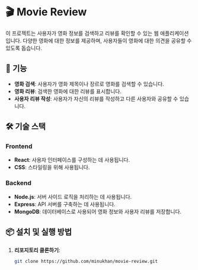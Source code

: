 # 🎬 Movie Review

이 프로젝트는 사용자가 영화 정보를 검색하고 리뷰를 확인할 수 있는 웹 애플리케이션입니다. 다양한 영화에 대한 정보를 제공하며, 사용자들이 영화에 대한 의견을 공유할 수 있도록 돕습니다.

## 🌟 기능

- **영화 검색**: 사용자가 영화 제목이나 장르로 영화를 검색할 수 있습니다.
- **영화 리뷰**: 검색한 영화에 대한 리뷰를 표시합니다.
- **사용자 리뷰 작성**: 사용자가 자신의 리뷰를 작성하고 다른 사용자와 공유할 수 있습니다.

## 🛠️ 기술 스택

### Frontend
- **React**: 사용자 인터페이스를 구성하는 데 사용됩니다.
- **CSS**: 스타일링을 위해 사용됩니다.

### Backend
- **Node.js**: 서버 사이드 로직을 처리하는 데 사용됩니다.
- **Express**: API 서버를 구축하는 데 사용됩니다.
- **MongoDB**: 데이터베이스로 사용되어 영화 정보와 사용자 리뷰를 저장합니다.

## 📦 설치 및 실행 방법

1. **리포지토리 클론하기**:
   ```bash
   git clone https://github.com/minukhan/movie-review.git
